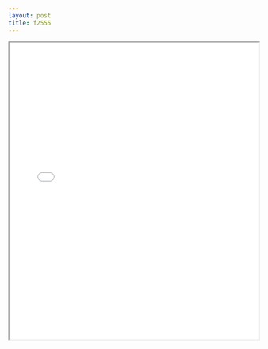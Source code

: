 ```yaml
---
layout: post
title: f2555
---
```


<div class="pdf-container">
<iframe src="/ea/assets/pdfs/misc/f2555.pdf" height="600" width="100%" allowFullScreen="true"></iframe>
</div>

